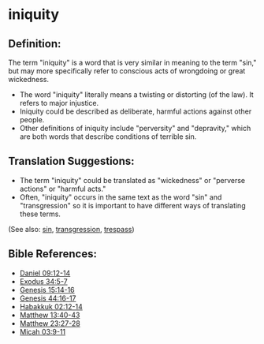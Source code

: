 # iniquity #

## Definition: ##

The term "iniquity" is a word that is very similar in meaning to the term "sin," but may more specifically refer to conscious acts of wrongdoing or great wickedness.

* The word "iniquity" literally means a twisting or distorting (of the law). It refers to major injustice.
* Iniquity could be described as deliberate, harmful actions against other people.
* Other definitions of iniquity include "perversity" and "depravity," which are both words that describe conditions of terrible sin.

## Translation Suggestions: ##

* The term "iniquity" could be translated as "wickedness" or "perverse actions" or "harmful acts."
* Often, "iniquity" occurs in the same text as the word "sin" and "transgression" so it is important to have different ways of translating these terms.

(See also: [sin](../kt/sin.md), [transgression](../kt/transgression.md), [trespass](../kt/trespass.md))

## Bible References: ##

* [Daniel 09:12-14](https://door43.org/en/bible/notes/dan/09/12)
* [Exodus 34:5-7](https://door43.org/en/bible/notes/exo/34/05)
* [Genesis 15:14-16](https://door43.org/en/bible/notes/gen/15/14)
* [Genesis 44:16-17](https://door43.org/en/bible/notes/gen/44/16)
* [Habakkuk 02:12-14](https://door43.org/en/bible/notes/hab/02/12)
* [Matthew 13:40-43](https://door43.org/en/bible/notes/mat/13/40)
* [Matthew 23:27-28](https://door43.org/en/bible/notes/mat/23/27)
* [Micah 03:9-11](https://door43.org/en/bible/notes/mic/03/09)

